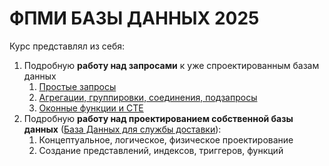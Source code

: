 # ФПМИ БАЗЫ ДАННЫХ 2025
Курс представлял из себя: 
1) Подробную **работу над запросами** к уже спроектированным базам данных
   1) [Простые запросы](https://github.com/fl4cko11/Data_Bases_MIPT/tree/main/HW/HW_1_SIMPLE_QUERIES)
   2) [Агрегации, группировки, соединения, подзапросы](https://github.com/fl4cko11/Data_Bases_MIPT/tree/main/HW/HW_2_SUBQUERIES_AND_AGGREGATION)
   3) [Оконные функции и CTE](https://github.com/fl4cko11/Data_Bases_MIPT/tree/main/HW/HW_3_OVERS_AND_CTE)
2) Подробную **работу над проектированием собственной базы данных** ([База Данных для службы доставки](https://github.com/fl4cko11/Data_Bases_MIPT/tree/main/Delivery_DB_Project)):
   1) Концептуальное, логическое, физическое проектирование
   2) Создание представлений, индексов, триггеров, функций
